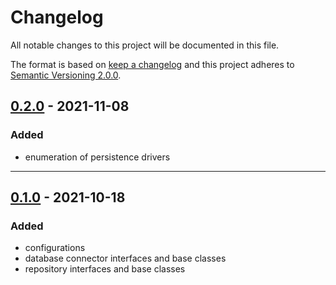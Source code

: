 # Changelog

All notable changes to this project will be documented in this file.

The format is based on [keep a changelog][xtlink-keep-a-changelog]
and this project adheres to [Semantic Versioning 2.0.0][xtlink-semantic-versioning].

## [0.2.0] - 2021-11-08

### Added

* enumeration of persistence drivers

[0.2.0]: https://github.com/codekandis/persistence/compare/0.1.0..0.2.0

---
## [0.1.0] - 2021-10-18

### Added

* configurations
* database connector interfaces and base classes
* repository interfaces and base classes

[0.1.0]: https://github.com/codekandis/persistence/tree/0.1.0



[xtlink-keep-a-changelog]: http://keepachangelog.com/en/1.0.0/
[xtlink-semantic-versioning]: http://semver.org/spec/v2.0.0.html
